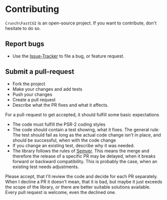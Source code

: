 # Contributing

`Crunch\FastCGI` is an open-source project. If you want to contribute, don't hesitate
to do so.

## Report bugs

* Use the [Issue-Tracker](https://github.com/KingCrunch/FastCGI) to file a bug, or feature
  request.
  
## Submit a pull-request

* Fork the project
* Make your changes and add tests
* Push your changes
* Create a pull request
* Describe what the PR fixes and what it affects.

For a pull-request to get accepted, it should fulfill some basic expectations

* The code must fulfill the PSR-2 coding styles
* The code should contain a test showing, what it fixes. The general rule: The test should
  fail as long as the actual code change isn't in place, and should be successful, when
  with the code change
* If you change an existing test, describe why it was needed.
* The library follows the rules of [Semver](http://semver.org/). This means the merge
  and therefore the release of a specific PR may be delayed, when it breaks forward
  or backward compatibility. This is probably the case, when an existing test
  needs adjustments.
  
Please accept, that I'll review the code and decide for each PR separately. When I
decline a PR it doesn't mean, that it is bad, but maybe it just exceeds the scope
of the library, or there are better suitable solutions available. Every pull request
is welcome, even the declined one.
